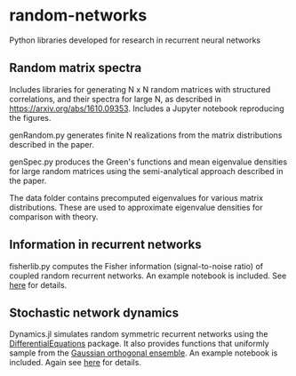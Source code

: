 # random-networks

Python libraries developed for research in recurrent neural networks

## Random matrix spectra
Includes libraries for generating N x N random matrices with structured correlations, and their spectra for large N, as described in https://arxiv.org/abs/1610.09353. Includes a Jupyter notebook reproducing the figures.

genRandom.py generates finite N realizations from the matrix distributions described in the paper.

genSpec.py produces the Green's functions and mean eigenvalue densities for large random matrices using the semi-analytical approach described in the paper.

The data folder contains precomputed eigenvalues for various matrix distributions. These are used to approximate eigenvalue densities for comparison with theory.

## Information in recurrent networks
fisherlib.py computes the Fisher information (signal-to-noise ratio) of coupled random recurrent networks. An example notebook is included. See [here](https://www.proquest.com/openview/0c47ae4baff7f9571fc099cd664043a5/1.pdf) for details.

## Stochastic network dynamics
Dynamics.jl simulates random symmetric recurrent networks using the [DifferentialEquations](https://github.com/JuliaDiffEq/DifferentialEquations.jl) package. It also provides functions that uniformly sample from the [Gaussian orthogonal ensemble](https://en.wikipedia.org/wiki/Random_matrix#Gaussian_ensembles). An example notebook is included.
Again see [here](https://www.proquest.com/openview/0c47ae4baff7f9571fc099cd664043a5/1.pdf) for details.
